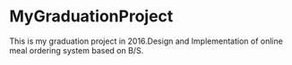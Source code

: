 # MyGraduationProject
This is my graduation project in 2016.Design and Implementation of online meal ordering system  based on  B/S.
